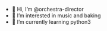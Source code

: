 - 👋 Hi, I’m @orchestra-director
- 👀 I’m interested in music and baking 
- 🌱 I’m currently learning python3



<!---
orchestra-director/orchestra-director is a ✨ special ✨ repository because its `README.md` (this file) appears on your GitHub profile.
You can click the Preview link to take a look at your changes.
--->
